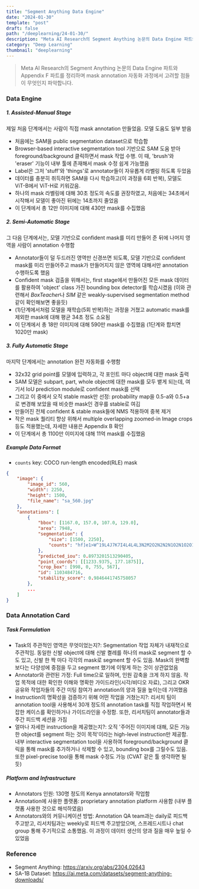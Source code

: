 ```yaml
---
title: "Segment Anything Data Engine"
date: "2024-01-30"
template: "post"
draft: false
path: "/deeplearning/24-01-30/"
description: "Meta AI Research의 Segment Anything 논문의 Data Engine 파트와 Appendix F 파트를 정리하며 mask annotation 자동화 과정에서 고려할 점들이 무엇인지 파악합니다. 제일 처음 단계에서는 사람이 직접 mask annotation 만들었음. 모델 도움도 일부 받음. 처음에는 SAM을..."
category: "Deep Learning"
thumbnail: "deeplearning"
---
```


> Meta AI Research의 Segment Anything 논문의 Data Engine 파트와 Appendix F 파트를 정리하며 mask annotation 자동화 과정에서 고려할 점들이 무엇인지 파악합니다.

### Data Engine

##### 1. Assisted-Manual Stage

제일 처음 단계에서는 사람이 직접 mask annotation 만들었음. 모델 도움도 일부 받음

- 처음에는 SAM을 public segmentation dataset으로 학습함
- Browser-based interactive segmentation tool 기반으로 SAM 도움 받아 foreground/background 클릭하면서 mask 작업 수행. 이 때, 'brush'와 'eraser' 기능이 내부 툴에 존재해서 mask 수정 쉽게 가능했음
- Label은 그저 'stuff'와 'things'로 annotator들이 자유롭게 라벨링 하도록 두었음
- 데이터를 충분히 취득하면 SAM을 다시 학습하고(이 과정을 6회 반복), 모델도 ViT-B에서 ViT-H로 키워갔음. 
- 하나의 mask 라벨링에 대해 30초 정도의 속도를 권장하였고, 처음에는 34초에서 시작해서 모델이 좋아진 뒤에는 14초까지 줄었음
- 이 단계에서 총 12만 이미지에 대해 430만 mask를 수집했음

##### 2. Semi-Automatic Stage

그 다음 단계에서는, 모델 기반으로 confident mask를 미리 만들어 준 뒤에 나머지 영역을 사람이 annotation 수행함

- Annotator들이 덜 두드러진 영역만 신경쓰면 되도록, 모델 기반으로 confident mask를 미리 만들어주고 mask가 만들어지지 않은 영역에 대해서만 annotation 수행하도록 했음
- Confident mask 검출을 위해서는, first stage에서 만들어진 모든 mask 데이터를 활용하여 'object' class 가진 bounding box detector를 학습시켰음 (이와 관련해서 *BoxTeacher*나 *SIM* 같은 weakly-supervised segmentation method 같이 확인해보면 좋을듯)
- (1)단계에서처럼 모델을 재학습(5회 반복)하는 과정을 거쳤고 automatic mask를 제외한 mask에 대해 평균 34초 정도 소요됨 
- 이 단계에서 총 18만 이미지에 대해 590만 mask를 수집했음 (1단계와 합치면 1020만 mask)

##### 3. Fully Automatic Stage

마지막 단계에서는 annotation 완전 자동화를 수행함

- 32x32 grid point를 모델에 입력하고, 각 포인트 마다 object에 대한 mask 출력
- SAM 모델은 subpart, part, whole object에 대한 mask를 모두 뱉게 되는데, 여기서 IoU prediction module로 confident mask를 선택
- 그리고 이 중에서 오직 stable mask만 선정: probability map을 0.5-a와 0.5+a로 변경해 보았을 때 비슷한 mask인 경우를 stable로 여김
- 만들어진 전체 confident & stable mask들에 NMS 적용하여 중복 제거
- 작은 mask 퀄리티 향상 위해서 multiple overlapping zoomed-in Image crops 등도 적용했는데, 자세한 내용은 Appendix B 확인
- 이 단계에서 총 1100만 이미지에 대해 11억 mask를 수집했음

##### Example Data Format

- `counts` key: COCO run-length encoded(RLE) mask

```json
{
    "image": {
        "image_id": 560,
        "width": 2250,
        "height": 1500,
        "file_name": "sa_560.jpg"
    },
    "annotations": [
        {
            "bbox": [1167.0, 157.0, 107.0, 129.0],
            "area": 7948,
            "segmentation": {
                "size": [1500, 2250],
                "counts": "hf]e1>W^19L4J7K7I4L4L4L3N2M2O2N2N2N1O2N1O2O1N1N2O2N1O2N1O1N3N1O0O10J5O2N110O01O1N200O101N1O1O2N101N2N2O101N1O10001N101N1O2O0O100O10000O101O1O1O0001O2N2N4L1N3N1O001O001N2O1O3M3iMSdNY1R\\1^NSdN`1f\\1O1O2N2N3L5L4L4L2N1O1O1O0O2N1N2O2M2N2N3M3L5Lfoc\\1"
            },
            "predicted_iou": 0.8973201513290405,
            "point_coords": [[1233.9375, 177.1875]],
            "crop_box": [998, 0, 755, 567],
            "id": 1103484716,
            "stability_score": 0.9846441745758057
        },
        ...
    ]
}
```

### Data Annotation Card

##### Task Formulation

- Task의 주관적인 영역은 무엇이었는지?: Segmentation 작업 자체가 내재적으로 주관적임. 동일한 신발 object에 대해 신발 켤레를 하나의 mask로 segment 할 수도 있고, 신발 한 짝 마다 각각의 mask로 segment 할 수도 있음. Mask의 완벽함보다는 다양성에 중점을 두고 segment 했기에 이렇게 하는 것이 상관없었음
- Annotator와 관련된 가정: Full time으로 일하며, 인원 감축을 크게 하지 않음. 작업 목적에 대한 확인한 이해와 명확한 가이드라인(시각/비디오 자료), 그리고 OKR 공유와 작업자들의 주간 미팅 참여가 annotation의 양과 질을 높이는데 기여했음
- Instruction의 명확성을 검증하기 위해 어떤 작업을 거쳤는지?: 리서치 팀이 annotation tool을 사용해서 30개 정도의 annotation task를 직접 작업하면서 복잡한 케이스를 확인하거나 가이드라인을 수정함. 또한, 리서치팀이 annotator들과 주간 피드백 세션을 가짐
- 얼마나 자세한 instruction을 제공했는지?: 오직 '주어진 이미지에 대해, 모든 가능한 object를 segment 하는 것이 목적'이라는 high-level instruction만 제공함. 내부 interactive segmentation tool을 사용하여 foreground/background 클릭을 통해 mask를 추가하거나 삭제할 수 있고, bounding box를 그릴수도 있음. 또한 pixel-precise tool을 통해 mask 수정도 가능 (CVAT 같은 툴 생각하면 될듯)

##### Platform and Infrastructure

- Annotators 인원: 130명 정도의 Kenya annotators와 작업함
- Annotation에 사용한 플랫폼: proprietary annotation platform 사용함 (내부 플랫폼 사용한 것으로 해석하였음)
- Annotators와의 커뮤니케이션 방법: Annotation QA team과는 daily로 피드백 주고받고, 리서치팀과는 weekly로 피드백 주고받았으며, 스프레드시트나 chat group 통해 주기적으로 소통했음. 이 과정이 데이터 생산의 양과 질을 매우 높일 수 있었음

### Reference

- Segment Anything: https://arxiv.org/abs/2304.02643
- SA-1B Dataset: https://ai.meta.com/datasets/segment-anything-downloads/
